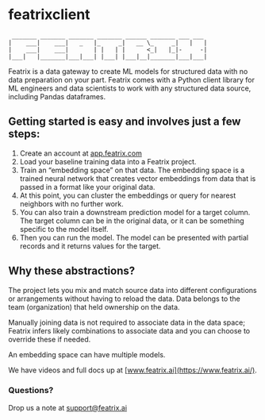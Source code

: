 # featrixclient
     _______ _______ _______ _______ ______ _______ ___ ___
    |    ___|    ___|   _   |_     _|   __ \_     _|   |   |
    |    ___|    ___|       | |   | |      <_|   |_|-     -|
    |___|   |_______|___|___| |___| |___|__|_______|___|___|

Featrix is a data gateway to create ML models for structured data with no data preparation on your part. Featrix comes with a Python client library for ML engineers and data scientists to work with any structured data source, including Pandas dataframes. 

## Getting started is easy and involves just a few steps:

1. Create an account at [app.featrix.com](https://app.featrix.com/)
2. Load your baseline training data into a Featrix project.
3. Train an “embedding space” on that data. The embedding space is a trained neural network that creates vector embeddings from data that is passed in a format like your original data.
4. At this point, you can cluster the embeddings or query for nearest neighbors with no further work.
5. You can also train a downstream prediction model for a target column. The target column can be in the original data, or it can be something specific to the model itself.
6. Then you can run the model. The model can be presented with partial records and it returns values for the target.

## Why these abstractions?

The project lets you mix and match source data into different configurations or arrangements without having to reload the data. Data belongs to the team (organization) that held ownership on the data.

Manually joining data is not required to associate data in the data space; Featrix infers likely combinations to associate data and you can choose to override these if needed.

An embedding space can have multiple models.

We have videos and full docs up at [www.featrix.ai](https://www.featrix.ai/).

### Questions?

Drop us a note at support@featrix.ai
